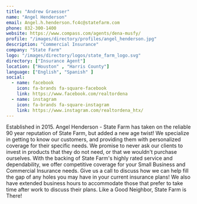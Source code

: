 ```yaml
---
title: "Andrew Graesser"
name: "Angel Henderson"
email: Angel.h.henderson.fc4c@statefarm.com
phone: 832-300-1400
website: https://www.compass.com/agents/dena-musfy/
profile: "/images/directory/profiles/angel_henderson.jpg"
description: "Commercial Insurance"
company: "State Farm"
logo: "/images/directory/logos/state_farm_logo.svg"
directory: ["Insurance Agent"]
location: ["Houston" , "Harris County"]
language: ["English", "Spanish" ]
social:
  - name: facebook
    icon: fa-brands fa-square-facebook
    link: https://www.facebook.com/realtordena
  - name: instagram
    icon: fa-brands fa-square-instagram
    link: https://www.instagram.com/realtordena_htx/
---
```

Established in 2015. Angel Henderson - State Farm has taken on the reliable 90 year reputation of State Farm, but added a new age twist! We specialize in getting to know our customers, and providing them with personalized coverage for their specific needs. We promise to never ask our clients to invest in products that they do not need, or that we wouldn't purchase ourselves. With the backing of State Farm's highly rated service and dependability, we offer competitive coverage for your Small Business and Commercial Insurance needs. Give us a call to discuss how we can help fill the gap of any holes you may have in your current insurance plans! We also have extended business hours to accommodate those that prefer to take time after work to discuss their plans. Like a Good Neighbor, State Farm is There!
